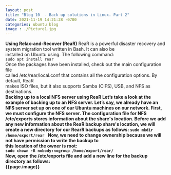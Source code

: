 ```yaml
---
layout: post
title: "Blog 10  - Back up solutions in Linux. Part 2"
date: 2021-11-19 14:21:28 -0700
categories: ubuntu blog
image : ./Picture1.jpg
---
```

<b>Using Relax-and-Recover (ReaR)</b>
ReaR is a powerful disaster recovery and system migration tool written in Bash. It can also be <br>installed on Ubuntu using. The following command: <br>
`sudo apt install rear`<br>
Once the packages have been installed, check out the main configuration file <br>called /etc/rear/local.conf that contains all the configuration options. By default, ReaR <br>makes ISO files, but it also supports Samba (CIFS), USB, and NFS as destinations. <br>
<b>Backing up to a local NFS server using ReaR<b>
Let’s take a look at the example of backing up to an NFS server. Let’s say, we already have an <b>NFS server set up on one of our Ubuntu machines on our network.<b>
First, we must configure the NFS server. The configuration file for NFS /etc/exports stores <b>information about the share's location. Before we add any new information about the ReaR <b>backup share's location, we will create a new directory for our RearR backups as follows:<b>
`sudo mkdir /home/export/rear `
Now, we need to change ownership because we will not have permission to write the backup to <br>this location of the owner is root:<br>
`sudo chown -R nobody:nogroup /home/export/rear/`<br>
Now, open the /etc/exports file and add a new line for the backup directory as follows:<br>
{{page.image}}
